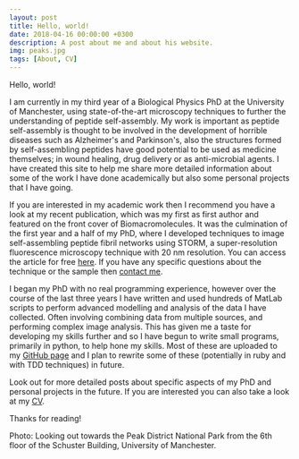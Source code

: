 ```yaml
---
layout: post
title: Hello, world!
date: 2018-04-16 00:00:00 +0300
description: A post about me and about his website.
img: peaks.jpg
tags: [About, CV]
---
```


Hello, world!

I am currently in my third year of a Biological Physics PhD at the University of Manchester, using state-of-the-art microscopy techniques to further the understanding of peptide self-assembly. My work is important as peptide self-assembly is thought to be involved in the development of horrible diseases such as Alzheimer's and Parkinson's, also the structures formed by self-assembling peptides have good potential to be used as medicine themselves; in wound healing, drug delivery or as anti-microbial agents. I have created this site to help me share more detailed information about some of the work I have done academically but also some personal projects that I have going.

If you are interested in my academic work then I recommend you have a look at my recent publication, which was my first as first author and featured on the front cover of Biomacromolecules. It was the culmination of the first year and a half of my PhD, where I developed techniques to image self-assembling peptide fibril networks using STORM, a super-resolution fluorescence microscopy technique with 20 nm resolution. You can access the article for free [here][STORM paper]. If you have any specific questions about the technique or the sample then [contact me][my email].

I began my PhD with no real programming experience, however over the course of the last three years I have written and used hundreds of MatLab scripts to perform advanced modelling and analysis of the data I have collected. Often involving combining data from multiple sources, and performing complex image analysis. This has given me a taste for developing my skills further and so I have begun to write small programs, primarily in python, to help hone my skills. Most of these are uploaded to my [GitHub page][GitHub] and I plan to rewrite some of these (potentially in ruby and with TDD techniques) in future.

Look out for more detailed posts about specific aspects of my PhD and personal projects in the future. If you are interested you can also take a look at my [CV](../CV-Henry-Cox-2018-10.pdf).

Thanks for reading!

Photo: Looking out towards the Peak District National Park from the 6th floor of the Schuster Building, University of Manchester.

[STORM paper]: https://pubs.acs.org/doi/abs/10.1021/acs.biomac.7b00465
[my email]: mailto:henryfcox@live.com
[GitHub]: https://github.com/h-cox

